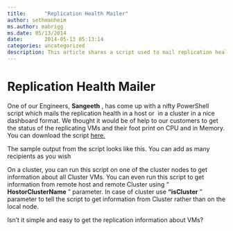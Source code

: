```yaml
---
title:      "Replication Health Mailer"
author: sethmanheim
ms.author: mabrigg
ms.date: 05/13/2014
date:       2014-05-13 05:13:14
categories: uncategorized
description: This article shares a script used to mail replication health in a cluster in a dashboard format.
---
```

# Replication Health Mailer

One of our Engineers, **Sangeeth** , has come up with a nifty PowerShell script which mails the replication health in a host or  in a cluster in a nice dashboard format. We thought it would be of help to our customers to get the status of the replicating VMs and their foot print on CPU and in Memory. You can download the script [here.](https://gallery.technet.microsoft.com/Replication-Health-Mailer-4066632c#content)

The sample output from the script looks like this. You can add as many recipients as you wish 

<!--[![Capture](https://msdnshared.blob.core.windows.net/media/TNBlogsFS/prod.evol.blogs.technet.com/CommunityServer.Blogs.Components.WeblogFiles/00/00/00/50/45/metablogapi/Capture_thumb_3A145EB7.png)](https://msdnshared.blob.core.windows.net/media/TNBlogsFS/prod.evol.blogs.technet.com/CommunityServer.Blogs.Components.WeblogFiles/00/00/00/50/45/metablogapi/Capture_7D5CD626.png)-->

On a cluster, you can run this script on one of the cluster nodes to get information about all Cluster VMs. You can even run this script to get information from remote host and remote Cluster using “ **HostorClusterName** ” parameter. In case of cluster use **“isCluster** ” parameter to tell the script to get information from Cluster rather than on the local node.

Isn’t it simple and easy to get the replication information about VMs?
